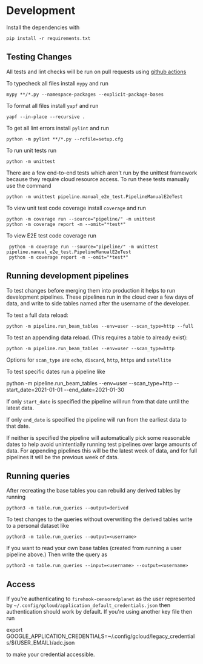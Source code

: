 # Development

Install the dependencies with

    pip install -r requirements.txt

## Testing Changes

All tests and lint checks will be run on pull requests using
[github actions](https://github.com/Jigsaw-Code/censoredplanet-analysis/actions)

To typecheck all files install `mypy` and run

    mypy **/*.py --namespace-packages --explicit-package-bases

To format all files install `yapf` and run

    yapf --in-place --recursive .

To get all lint errors install `pylint` and run

    python -m pylint **/*.py --rcfile=setup.cfg

To run unit tests run

    python -m unittest

There are a few end-to-end tests which aren't run by the unittest framework
because they require cloud resource access. To run these tests manually use the
command

    python -m unittest pipeline.manual_e2e_test.PipelineManualE2eTest

To view unit test code coverage install `coverage` and run

    python -m coverage run --source="pipeline/" -m unittest
    python -m coverage report -m --omit="*test*"

To view E2E test code coverage run

     python -m coverage run --source="pipeline/" -m unittest pipeline.manual_e2e_test.PipelineManualE2eTest
     python -m coverage report -m --omit="*test*"

## Running development pipelines

To test changes before merging them into production it helps to run development
pipelines. These pipelines run in the cloud over a few days of data, and write
to side tables named after the username of the developer.

To test a full data reload:

    python -m pipeline.run_beam_tables --env=user --scan_type=http --full

To test an appending data reload. (This requires a table to already exist):

    python -m pipeline.run_beam_tables --env=user --scan_type=http

Options for `scan_type` are `echo`, `discard`, `http`, `https` and `satellite`

To test specific dates run a pipeline like

   python -m pipeline.run_beam_tables --env=user --scan_type=http --start_date=2021-01-01 --end_date=2021-01-30

If only `start_date` is specified the pipeline will run from that date until
the latest data.

If only `end_date` is specified the pipeline will run from the earliest data
to that date.

If neither is specified the pipeline will automatically pick some reasonable
dates to help avoid unintentially running test pipelines over large amounts of
data. For appending pipelines this will be the latest week of data, and for
full pipelines it will be the previous week of data.

## Running queries

After recreating the base tables you can rebuild any derived tables by running

    python3 -m table.run_queries --output=derived

To test changes to the queries without overwriting the derived tables write to
a personal dataset like

    python3 -m table.run_queries --output=<username>

If you want to read your own base tables (created from running a user pipeline
above.) Then write the query as

    python3 -m table.run_queries --input=<username> --output=<username>

## Access

If you're authenticating to `firehook-censoredplanet` as the user represented
by `~/.config/gcloud/application_default_credentials.json` then authentication
should work by default. If you're using another key file then run

   export GOOGLE_APPLICATION_CREDENTIALS=~/.config/gcloud/legacy_credentials/${USER_EMAIL}/adc.json

to make your credential accessible.
